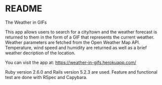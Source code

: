 # README

The Weather in GIFs

This app allows users to search for a city/town and the weather forecast is returned to them in the form of a GIF that represents the current weather. Weather parameters are fetched from the Open Weather Map API. Temperature, wind speed and humidity are returned as well as a brief weather decription of the location. 

You can visit the app at: https://weather-in-gifs.herokuapp.com/

Ruby version 2.6.0 and Rails version 5.2.3 are used. Feature and functional test are done with RSpec and Capybara.




